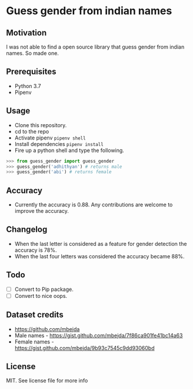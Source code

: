 # Guess gender from indian names


## Motivation
I was not able to find a open source library that guess
gender from indian names. So made one.

## Prerequisites
- Python 3.7
- Pipenv

## Usage
- Clone this repository.
- cd to the repo
- Activate pipenv `pipenv shell`
- Install dependencies `pipenv install`
- Fire up a python shell and type the following.
```python
>>> from guess_gender import guess_gender
>>> guess_gender('adhithyan') # returns male
>>> guess_gender('abi') # returns female
```

## Accuracy
- Currently the accuracy is 0.88. Any contributions are welcome
to improve the accuracy.

## Changelog
- When the last letter is considered as a feature for gender detection
the accuracy is 78%.
- When the last four letters was considered the accuracy became 88%.

## Todo
- [ ] Convert to Pip package.
- [ ] Convert to nice oops.

## Dataset credits
- <https://github.com/mbejda>
- Male names - <https://gist.github.com/mbejda/7f86ca901fe41bc14a63>
- Female names - <https://gist.github.com/mbejda/9b93c7545c9dd93060bd>

## License
MIT. See license file for more info
